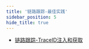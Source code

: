 ```yaml
---
title: '链路跟踪-最佳实践'
sidebar_position: 5
hide_title: true
---
```


- [链路跟踪-TraceID注入和获取](output/goframe-v2.2-md/核心组件-重点/链路跟踪/链路跟踪-最佳实践/链路跟踪-TraceID注入和获取)